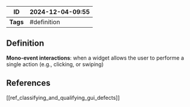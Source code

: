 | ID       | 2024-12-04-09:55 |
| -------- | ---------------- |
| **Tags** | #definition      |
## Definition
**Mono-event interactions**: when a widget allows the user to performe a single action (e.g., clicking, or swiping)

## References
[[ref_classifying_and_qualifying_gui_defects]]
